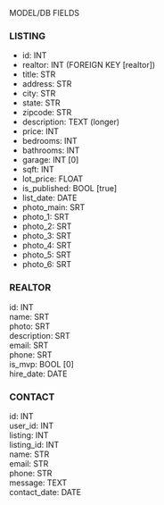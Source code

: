 MODEL/DB FIELDS

### LISTING
* id: INT<br>
* realtor: INT (FOREIGN KEY [realtor])<br>
* title: STR<br>
* address: STR<br>
* city: STR<br>
* state: STR<br>
* zipcode: STR<br>
* description: TEXT (longer)<br>
* price: INT<br>
* bedrooms: INT<br>
* bathrooms: INT<br>
* garage: INT [0]<br>
* sqft: INT<br>
* lot_price: FLOAT<br>
* is_published: BOOL [true]<br>
* list_date: DATE<br>
* photo_main: SRT<br>
* photo_1: SRT<br>
* photo_2: SRT<br>
* photo_3: SRT<br>
* photo_4: SRT<br>
* photo_5: SRT<br>
* photo_6: SRT<br>


### REALTOR
id: INT<br>
name: SRT<br>
photo: SRT<br>
description: SRT<br>
email: SRT<br>
phone: SRT<br>
is_mvp: BOOL [0]<br>
hire_date: DATE<br>


### CONTACT
id: INT <br>
user_id: INT <br>
listing: INT <br>
listing_id: INT <br>
name: STR <br>
email: STR <br>
phone: STR <br>
message: TEXT <br>
contact_date: DATE <br>
